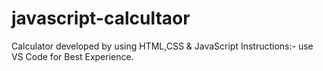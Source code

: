 # javascript-calcultaor
Calculator developed by using HTML,CSS &amp; JavaScript
 Instructions:-
    use VS Code for Best Experience.
